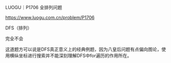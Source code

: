 LUOGU｜P1706 全排列问题

https://www.luogu.com.cn/problem/P1706

DFS（排列）

完全不会

这道题方可以说是DFS真正意义上的经典例题，因为八皇后问题有点偏向图论，使用横纵坐标进行搜索并不能深刻理解DFS中for遍历的作用所在。